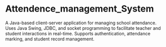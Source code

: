 # Attendence_management_System
A Java-based client-server application for managing school attendance. Uses Java Swing, JDBC, and socket programming to facilitate teacher and student interactions in real-time. Supports authentication, attendance marking, and student record management.
